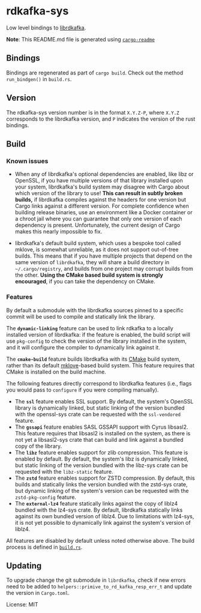 # rdkafka-sys

Low level bindings to [librdkafka](https://github.com/edenhill/librdkafka).

**Note**: This README.md file is generated using
[`cargo-readme`](https://github.com/livioribeiro/cargo-readme)

## Bindings

Bindings are regenerated as part of `cargo build`. Check out the method
`run_bindgen()` in `build.rs`.


## Version

The rdkafka-sys version number is in the format `X.Y.Z-P`, where `X.Y.Z`
corresponds to the librdkafka version, and `P` indicates the version of the
rust bindings.

## Build

### Known issues

* When any of librdkafka's optional dependencies are enabled, like libz or
  OpenSSL, if you have multiple versions of that library installed upon your
  system, librdkafka's build system may disagree with Cargo about which version
  of the library to use! **This can result in subtly broken builds,** if
  librdkafka compiles against the headers for one version but Cargo links
  against a different version.  For complete confidence when building release
  binaries, use an environment like a Docker container or a chroot jail where
  you can guarantee that only one version of each dependency is present.
  Unfortunately, the current design of Cargo makes this nearly impossible to
  fix.

* librdkafka's default build system, which uses a bespoke tool called mklove, is
  somewhat unreliable, as it does not support out-of-tree builds. This means
  that if you have multiple projects that depend on the same version of
  `librdkafka`, they will share a build directory in `~/.cargo/registry`, and
  builds from one project may corrupt builds from the other. **Using the CMake
  based build system is strongly encouraged**, if you can take the dependency on
  CMake.

### Features

By default a submodule with the librdkafka sources pinned to a specific commit
will be used to compile and statically link the library.

The **`dynamic-linking`** feature can be used to link rdkafka to a locally
installed version of librdkafka: if the feature is enabled, the build script
will use `pkg-config` to check the version of the library installed in the
system, and it will configure the compiler to dynamically link against it.

The **`cmake-build`** feature builds librdkafka with its [CMake] build system,
rather than its default [mklove]-based build system. This feature requires that
CMake is installed on the build machine.

The following features directly correspond to librdkafka features (i.e., flags
you would pass to `configure` if you were compiling manually).

  * The **`ssl`** feature enables SSL support. By default, the system's OpenSSL
    library is dynamically linked, but static linking of the version bundled
    with the openssl-sys crate can be requested with the `ssl-vendored` feature.
  * The **`gssapi`** feature enables SASL GSSAPI support with Cyrus libsasl2.
    This feature requires that libsasl2 is installed on the system, as there is
    not yet a libsasl2-sys crate that can build and link against a bundled
    copy of the library.
  * The **`libz`** feature enables support for zlib compression. This
    feature is enabled by default. By default, the system's libz is dynamically
    linked, but static linking of the version bundled with the libz-sys crate
    can be requested with the `libz-static` feature.
  * The **`zstd`** feature enables support for ZSTD compression. By default,
    this builds and statically links the version bundled with the zstd-sys
    crate, but dynamic linking of the system's version can be requested with the
    `zstd-pkg-config` feature.
  * The **`external-lz4`** feature statically links against the copy of liblz4
    bundled with the lz4-sys crate. By default, librdkafka statically links
    against its own bundled version of liblz4. Due to limitations with lz4-sys,
    it is not yet possible to dynamically link against the system's version of
    liblz4.

All features are disabled by default unless noted otherwise above. The build
process is defined in [`build.rs`].

## Updating

To upgrade change the git submodule in `librdkafka`, check if new errors
need to be added to `helpers::primive_to_rd_kafka_resp_err_t` and update
the version in `Cargo.toml`.

[CMake]: https://cmake.org
[mklove]: https://github.com/edenhill/mklove
[`build.rs`]: https://github.com/fede1024/rust-rdkafka/tree/master/rdkafka-sys/build.rs

License: MIT
